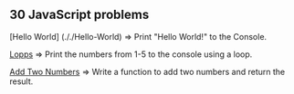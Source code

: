 ## 30 JavaScript problems

[Hello World] (././Hello-World) => Print "Hello World!" to the Console.

[Lopps](././2.Loops/) => Print the numbers from 1-5 to the console using a loop.

[Add Two Numbers](././3.Add-Numbers) => Write a function to add two numbers and return the result.
